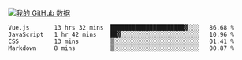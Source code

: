 [![我的 GitHub 数据](https://github-readme-stats.vercel.app/api?username=unbrain&?theme=dark)]()

<!--START_SECTION:waka-->
```text
Vue.js       13 hrs 32 mins  █████████████████████▓░░░   86.68 % 
JavaScript   1 hr 42 mins    ██▓░░░░░░░░░░░░░░░░░░░░░░   10.96 % 
CSS          13 mins         ▒░░░░░░░░░░░░░░░░░░░░░░░░   01.41 % 
Markdown     8 mins          ▒░░░░░░░░░░░░░░░░░░░░░░░░   00.87 % 
```
<!--END_SECTION:waka-->
